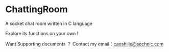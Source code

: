 # ChattingRoom
A socket chat room written in C language

Explore its functions on your own !

Want Supporting documents ？
Contact my email：caoshijie@sechnic.com
